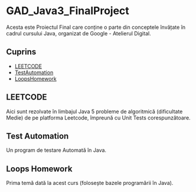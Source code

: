 # GAD_Java3_FinalProject

Acesta este Proiectul Final care conține o parte din conceptele învățate în cadrul cursului Java, organizat de Google - Atelierul Digital.

## Cuprins
- [LEETCODE](#leetcode)
- [TestAutomation](#test-automation)
- [LoopsHomework](#loops-homework)

## LEETCODE

Aici sunt rezolvate în limbajul Java 5 probleme de algoritmică (dificultate Medie) de pe platforma Leetcode, împreună cu Unit Tests corespunzătoare.

## Test Automation

Un program de testare Automată în Java.

## Loops Homework

Prima temă dată la acest curs (folosește bazele programării în Java).
